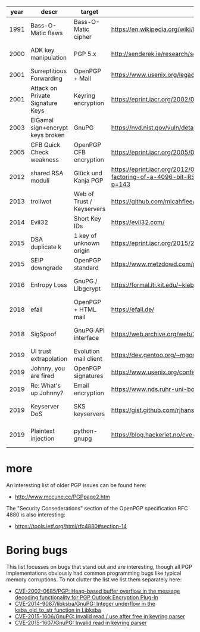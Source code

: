 | year | descr | target | link | CVE |
| --- | --- | --- | --- | --- |
| 1991 | Bass-O-Matic flaws | Bass-O-Matic cipher | https://en.wikipedia.org/wiki/BassOmatic | |
| 2000 | ADK key manipulation | PGP 5.x | http://senderek.ie/research/security/key-experiments.html | [CVE-2000-0678](https://nvd.nist.gov/vuln/detail/CVE-2000-0678) |
| 2001 | Surreptitious Forwarding | OpenPGP + Mail | https://www.usenix.org/legacy/publications/library/proceedings/usenix01/full_papers/davis/davis.pdf | |
| 2001 | Attack on Private Signature Keys | Keyring encryption | https://eprint.iacr.org/2002/076 | |
| 2003 | ElGamal sign+encrypt keys broken | GnuPG | https://nvd.nist.gov/vuln/detail/CVE-2003-0971 | [CVE-2003-0971](https://nvd.nist.gov/vuln/detail/CVE-2003-0971) |
| 2005 | CFB Quick Check weakness | OpenPGP CFB encryption | https://eprint.iacr.org/2005/033 | [CVE-2005-0366](https://nvd.nist.gov/vuln/detail/CVE-2005-0366) |
| 2012 | shared RSA moduli | Glück und Kanja PGP | https://eprint.iacr.org/2012/064 https://blog.hboeck.de/archives/872-About-the-supposed-factoring-of-a-4096-bit-RSA-key.html https://eprint.iacr.org/2015/262 https://www.links.org/?p=143 | |
| 2013 | trollwot | Web of Trust / Keyservers | https://github.com/micahflee/trollwot | |
| 2014 | Evil32 | Short Key IDs | https://evil32.com/ | |
| 2015 | DSA duplicate k | 1 key of unknown origin | https://eprint.iacr.org/2015/262 | |
| 2015 | SEIP downgrade | OpenPGP standard | https://www.metzdowd.com/pipermail/cryptography/2015-October/026685.html | |
| 2016 | Entropy Loss | GnuPG / Libgcrypt | https://formal.iti.kit.edu/~klebanov/pubs/libgcrypt-cve-2016-6313.pdf | [CVE-2016-6313](https://nvd.nist.gov/vuln/detail/CVE-2016-6313) |
| 2018 | efail | OpenPGP + HTML mail | https://efail.de/ | [CVE-2017-17688](https://nvd.nist.gov/vuln/detail/CVE-2017-17688) |
| 2018 | SigSpoof | GnuPG API interface | https://web.archive.org/web/20180616202842/https://neopg.io/blog/gpg-signature-spoof/ | [CVE-2018-12020](https://nvd.nist.gov/vuln/detail/CVE-2018-12020) |
| 2019 | UI trust extrapolation | Evolution mail client | https://dev.gentoo.org/~mgorny/articles/evolution-uid-trust-extrapolation.html | |
| 2019 | Johnny, you are fired | OpenPGP signatures | https://www.usenix.org/conference/usenixsecurity19/presentation/muller | |
| 2019 | Re: What's up Johnny? | Email encryption | https://www.nds.ruhr-uni-bochum.de/research/publications/re-whats-up-johnny/ | |
| 2019 | Keyserver DoS | SKS keyservers | https://gist.github.com/rjhansen/67ab921ffb4084c865b3618d6955275f | [CVE-2019-13050](https://nvd.nist.gov/vuln/detail/CVE-2019-13050) |
| 2019 | Plaintext injection | python-gnupg | https://blog.hackeriet.no/cve-2019-6690-python-gnupg-vulnerability/ | [CVE-2019-6690](https://nvd.nist.gov/vuln/detail/CVE-2019-6690) |

more
====

An interesting list of older PGP issues can be found here:
* http://www.mccune.cc/PGPpage2.htm

The "Security Consederations" section of the
OpenPGP specification RFC 4880 is also interesting:
* https://tools.ietf.org/html/rfc4880#section-14

Boring bugs
===========

This list focusses on bugs that stand out and are interesting, though
all PGP implementations obviously had common programming bugs like
typical memory corruptions. To not clutter the list we list them separately here:

* [CVE-2002-0685/PGP: Heap-based buffer overflow in the message decoding functionality for PGP Outlook Encryption Plug-In](https://cve.mitre.org/cgi-bin/cvename.cgi?name=CVE-2002-0685)
* [CVE-2014-9087/libksba/GnuPG: Integer underflow in the ksba_oid_to_str function in Libksba](https://nvd.nist.gov/vuln/detail/CVE-2014-9087)
* [CVE-2015-1606/GnuPG: Invalid read / use after free in keyring parser](https://nvd.nist.gov/vuln/detail/CVE-2015-1606)
* [CVE-2015-1607/GnuPG: Invalid read in keyring parser](https://nvd.nist.gov/vuln/detail/CVE-2015-1607)
